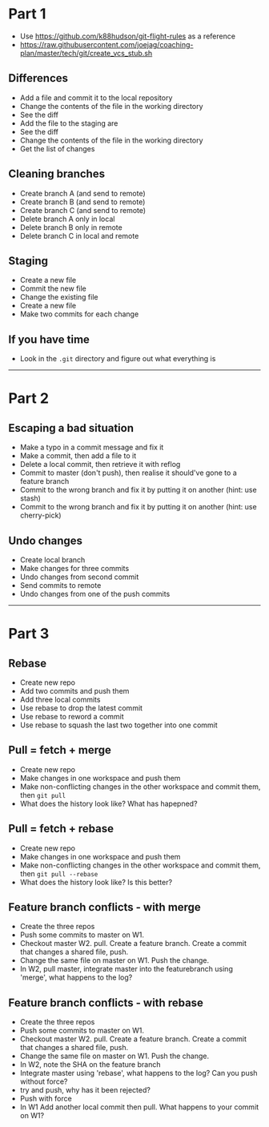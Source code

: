 # Part 1

* Use https://github.com/k88hudson/git-flight-rules as a reference
* https://raw.githubusercontent.com/joejag/coaching-plan/master/tech/git/create_vcs_stub.sh

## Differences

* Add a file and commit it to the local repository
* Change the contents of the file in the working directory
* See the diff
* Add the file to the staging are
* See the diff
* Change the contents of the file in the working directory
* Get the list of changes

## Cleaning branches

* Create branch A (and send to remote)
* Create branch B (and send to remote)
* Create branch C (and send to remote)
* Delete branch A only in local
* Delete branch B only in remote
* Delete branch C in local and remote

## Staging

* Create a new file
* Commit the new file
* Change the existing file
* Create a new file
* Make two commits for each change

## If you have time

* Look in the `.git` directory and figure out what everything is

----------------------------------------------------------------------------------------

# Part 2

## Escaping a bad situation

* Make a typo in a commit message and fix it
* Make a commit, then add a file to it
* Delete a local commit, then retrieve it with reflog
* Commit to master (don't push), then realise it should've gone to a feature branch
* Commit to the wrong branch and fix it by putting it on another (hint: use stash)
* Commit to the wrong branch and fix it by putting it on another (hint: use cherry-pick)

## Undo changes

* Create local branch
* Make changes for three commits
* Undo changes from second commit
* Send commits to remote
* Undo changes from one of the push commits

----------------------------------------------------------------------------------------

# Part 3

## Rebase

* Create new repo
* Add two commits and push them
* Add three local commits
* Use rebase to drop the latest commit
* Use rebase to reword a commit
* Use rebase to squash the last two together into one commit

## Pull = fetch + merge

* Create new repo
* Make changes in one workspace and push them
* Make non-conflicting changes in the other workspace and commit them, then `git pull`
* What does the history look like? What has hapepned?

## Pull = fetch + rebase

* Create new repo
* Make changes in one workspace and push them
* Make non-conflicting changes in the other workspace and commit them, then `git pull --rebase`
* What does the history look like? Is this better?

## Feature branch conflicts - with merge

* Create the three repos
* Push some commits to master on W1.
* Checkout master W2. pull. Create a feature branch. Create a commit that changes a shared file, push.
* Change the same file on master on W1. Push the change.
* In W2, pull master, integrate master into the featurebranch using 'merge', what happens to the log?

## Feature branch conflicts - with rebase

* Create the three repos
* Push some commits to master on W1.
* Checkout master W2. pull. Create a feature branch. Create a commit that changes a shared file, push.
* Change the same file on master on W1. Push the change.
* In W2, note the SHA on the feature branch
* Integrate master using 'rebase', what happens to the log? Can you push without force? 
* try and push, why has it been rejected?
* Push with force
* In W1 Add another local commit then pull. What happens to your commit on W1?
